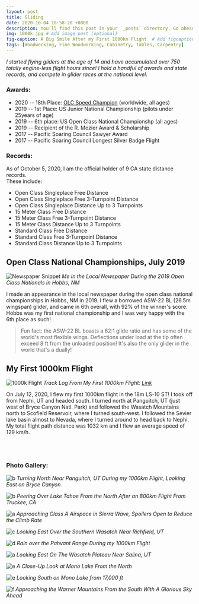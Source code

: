```yaml
---
layout: post
title: Gliding
date: 2020-10-04 18:58:20 +0800
description: You’ll find this post in your `_posts` directory. Go ahead and edit it and re-build the site to see your changes. # Add post description (optional)
img: 1000k.jpg # Add image post (optional)
fig-caption: A Big Smile After my First 1000km Flight  # Add figcaption (optional)
tags: [Woodworking, Fine Woodworking, Cabinetry, Tables, Carpentry]
---
```

_I started flying gliders at the age of 14 and have accumulated over 750 totally engine-less flight hours since! I hold a handful of awards and state records, and compete in glider races at the national level._

### Awards:
* 2020 -- 18th Place: [OLC Speed Champion](https://www.onlinecontest.org/olc-3.0/gliding/champion.html?st=olc-league&rt=olc&sp=2020&c=C0&sc=) (worldwide, all ages)
* 2019 -- 1st Place: US Junior National Championship (pilots under 25years of age)
* 2019 -- 6th place: US Open Class National Championshp (all ages)
* 2019 -- Recipient of the R. Mozier Award & Scholarship 
* 2017 -- Pacific Soaring Council Sawyer Award
* 2017 -- Pacific Soaring Council Longest Silver Badge Flight

### Records:
As of October 5, 2020, I am the official holder of 9 CA state distance records.<br />
These include: 
* Open Class Singleplace Free Distance
* Open Class Singleplace Free 3-Turnpoint Distance 
* Open Class Singleplace Distance Up to 3 Turnpoints 
* 15 Meter Class Free Distance
* 15 Meter Class Free 3-Turnpoint Distance 
* 15 Meter Class Distance Up to 3 Turnpoints
* Standard Class Free Distance
* Standard Class Free 3-Turnpoint Distance 
* Standard Class Distance Up to 3 Turnpoints

## Open Class National Championships, July 2019
![Newspaper Snippet]({{site.baseurl}}/assets/img/np-2.jpeg)
*Me In the Local Newspaper During the 2019 Open Class Nationals in Hobbs, NM*

I made an appearance in the local newspaper during the open class national championships in Hobbs, NM in 2019. I flew a borrowed ASW-22 BL (26.5m wingspan) glider, and came in 6th overall, with 92% of the winner's score. Hobbs was my first national championship and I was very happy with the 6th place as such!

> Fun fact: the ASW-22 BL boasts a 62:1 glide ratio and has some of the world's most flexible wings. Deflections under load at the tip often exceed 8 ft from the unloaded position! It's also the only glider in the world that's a dually!

## My First 1000km Flight
![1000k Flight]({{site.baseurl}}/assets/img/1000k-map.jpg)
*Track Log From My First 1000km Flight: [Link](https://www.onlinecontest.org/olc-3.0/gliding/flightinfo.html?dsId=7961518)*

On July 12, 2020, I flew my first 1000km flight in the 18m LS-10 ST! I took off from Nephi, UT and headed south. I turned north at Panguitch, UT (just west of Bryce Canyon Natl. Park) and followed the Wasatch Mountains north to Scofield Reservoir, where I turned south-west. I followed the Sevier lake basin almost to Nevada, where I turned around to head back to Nephi. My total flight path distance was 1032 km and I flew an average speed of 129 km/h.

<br /><br />

### Photo Gallery:

![b]({{site.baseurl}}/assets/img/IMG_2108.jpg)
*Turning North Near Panguitch, UT During my 1000km Flight, Looking East on Bryce Canyon* <br />

![b]({{site.baseurl}}/assets/img/Tahoe.jpg)
*Peering Over Lake Tahoe From the North After an 800km Flight From Truckee, CA* <br />

![a]({{site.baseurl}}/assets/img/IMG_4215.jpg)
*Approaching Class A Airspace in Sierra Wave, Spoilers Open to Reduce the Climb Rate* <br />

![c]({{site.baseurl}}/assets/img/IMG_2150.jpg)
*Looking East Over the Southern Wasatch Near Richfield, UT* <br />

![d]({{site.baseurl}}/assets/img/IMG_2152.jpg)
*Rain over the Pahvant Range During my 1000km Flight* <br />

![a]({{site.baseurl}}/assets/img/IMG_2021.jpg)
*Looking East On The Wasatch Plateau Near Salina, UT* <br />

![e]({{site.baseurl}}/assets/img/mono.jpg)
*A Close-Up Look at Mono Lake From the North*  <br />

![e]({{site.baseurl}}/assets/img/IMG_2158.jpg)
*Looking South on Mono Lake from 17,000 ft*  <br />

![f]({{site.baseurl}}/assets/img/IMG_2287.jpg)
*Approaching the Warner Mountains From the South With A Glorious Sky Ahead* <br />




